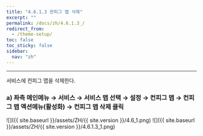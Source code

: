 ```yaml
---
title: "4.6.1.3 컨피그 맵 삭제"
excerpt: ""
permalink: /docs/zh/4.6.1.3_/
redirect_from:
  - /theme-setup/
toc: false
toc_sticky: false
sidebar:
  nav: "zh"
---
```


---
서비스에 컨피그 맵을 삭제한다.

### a\) 좌측 메인메뉴 → 서비스 → 서비스 맵 선택 → 설정 → 컨피그 맵 → 컨피그 맵 액션메뉴\(활성화\) →  컨피그 맵 삭제 클릭
![]({{ site.baseurl }}/assets/ZH/{{ site.version }}/4.6_1.png)
![]({{ site.baseurl }}/assets/ZH/{{ site.version }}/4.6.1.3_1.png)
